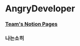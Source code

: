 # AngryDeveloper  

<h3> <a href="https://ordinary-helicona-e1a.notion.site/ec8f9c864f7a47cf924e814aaf67efbd">Team's Notion Pages</a> <h3>

나는소히